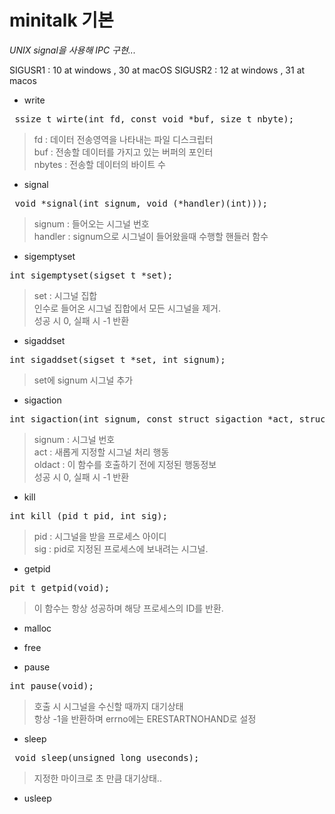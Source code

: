 # minitalk 기본

*UNIX signal을 사용해 IPC 구현...*

SIGUSR1 : 10 at windows , 30 at macOS
SIGUSR2 : 12 at windows , 31 at macos

- write
<pre> ssize_t wirte(int fd, const void *buf, size_t nbyte);</pre>
> fd : 데이터 전송영역을 나타내는 파일 디스크립터   
> buf : 전송할 데이터를 가지고 있는 버퍼의 포인터   
> nbytes : 전송할 데이터의 바이트 수

- signal
<pre> void *signal(int signum, void (*handler)(int)));</pre>
> signum : 들어오는 시그널 번호   
> handler : signum으로 시그널이 들어왔을때 수행할 핸들러 함수

- sigemptyset
<pre>int sigemptyset(sigset_t *set); </pre>
> set : 시그널 집합   
> 인수로 들어온 시그널 집합에서 모든 시그널을 제거.   
> 성공 시 0, 실패 시 -1 반환

- sigaddset
<pre>int sigaddset(sigset_t *set, int signum);</pre>
> set에 signum 시그널 추가

- sigaction
<pre>int sigaction(int signum, const struct sigaction *act, struct sigaction *oldact);</pre>
> signum : 시그널 번호   
> act : 새롭게 지정할 시그널 처리 행동   
> oldact : 이 함수를 호출하기 전에 지정된 행동정보   
> 성공 시 0, 실패 시 -1 반환

- kill
<pre>int kill (pid_t pid, int sig);</pre>
> pid : 시그널을 받을 프로세스 아이디   
> sig : pid로 지정된 프로세스에 보내려는 시그널.   

- getpid
<pre>pit_t getpid(void);</pre>
> 이 함수는 항상 성공하며 해당 프로세스의 ID를 반환.

- malloc

- free

- pause
<pre>int pause(void);</pre>
> 호출 시 시그널을 수신할 때까지 대기상태   
> 항상 -1을 반환하며 errno에는 ERESTARTNOHAND로 설정

- sleep
<pre> void sleep(unsigned long useconds);</pre>
> 지정한 마이크로 초 만큼 대기상태..

- usleep
<pre>

